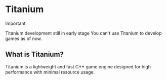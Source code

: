 
# Titanium

> [!IMPORTANT]
> Titanium development still in early stage
> You can't use Titanium to develop games as of now.

## What is Titanium?

Titanium is a lightweight and fast C++ game engine designed for high performance with minimal resource usage.
